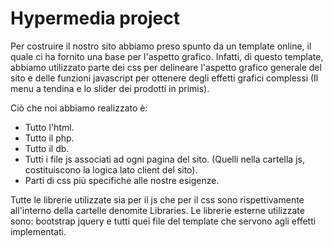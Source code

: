 # Hypermedia project
Per costruire il nostro sito abbiamo preso spunto da un template online, il quale ci ha fornito una base per l'aspetto grafico. Infatti, di questo template, abbiamo utilizzato parte dei css per delineare l'aspetto grafico generale del sito e delle funzioni javascript per ottenere degli effetti grafici complessi (Il menu a tendina e lo slider dei prodotti in primis).

Ciò che noi abbiamo realizzato è:
<ul>
<li>Tutto l'html.</li>
<li>Tutto il php.</li>
<li>Tutto il db.</li>
<li>Tutti i file js associati ad ogni pagina del sito. (Quelli nella cartella js, costituiscono la logica lato client del sito).</li>
<li>Parti di css più specifiche alle nostre esigenze.</li>
</ul>

Tutte le librerie utilizzate sia per il js che per il css sono rispettivamente all'interno della cartelle denomite Libraries.
Le librerie esterne utilizzate sono: bootstrap jquery e tutti quei file del template che servono agli effetti implementati.
